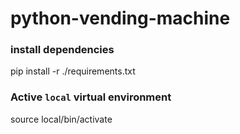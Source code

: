 # python-vending-machine

### install dependencies

pip install -r ./requirements.txt

### Active `local` virtual environment

source local/bin/activate
